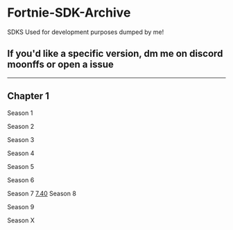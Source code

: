 # Fortnie-SDK-Archive
SDKS Used for development purposes dumped by me!
## If you'd like a specific version, dm me on discord moonffs or open a issue
----
## Chapter 1
Season 1

Season 2

Season 3 

Season 4 

Season 5

Season 6

Season 7
[7.40](https://github.com/moonleaks/Fortnie-SDK-Archive/raw/main/4.22.0-5046157+++Fortnite+Release-7.40-FortniteGame.zip)
Season 8

Season 9

Season X

